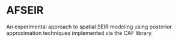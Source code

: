 # AFSEIR
An experimental approach to spatial SEIR modeling using posterior approximation techniques implemented via the CAF library.  
